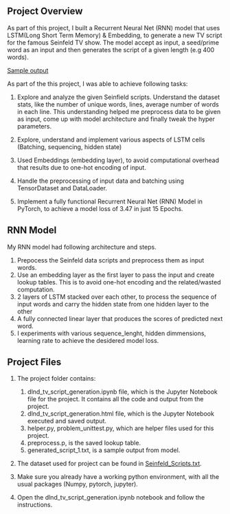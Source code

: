## Project Overview

As part of this project, I built a Recurrent Neural Net (RNN) model that uses LSTM(Long Short Term Memory) & Embedding, to generate a new TV script for the famous Seinfeld TV show. The model accept as input, a seed/prime word as an input and then generates the script of a given length (e.g 400 words). 


[Sample output](generated_script_1.txt)

As part of the this project, I was able to achieve following tasks:

1. Explore and analyze the given Seinfield scripts. Understand the dataset stats, like the number of unique words, lines, average number of words in each line. This understanding helped me preprocess data to be given as input, come up with model architecture and finally tweak the hyper parameters.

2. Explore, understand and implement various aspects of LSTM cells (Batching, sequencing, hidden state)

3. Used Embeddings (embedding layer), to avoid computational overhead that results due to one-hot encoding of input.  

4. Handle the preprocessing of input data and batching using TensorDataset and DataLoader.

5. Implement a fully functional Recurrent Neural Net (RNN) Model in PyTorch, to achieve a model loss of 3.47 in just 15 Epochs.


## RNN Model 
My RNN model had following architecture and steps. 
1. Prepocess the Seinfeld data scripts and preprocess them as input words. 
2. Use an embedding layer as the first layer to pass the input and create lookup tables. This is to avoid  one-hot encoding and the related/wasted computation. 
3. 2 layers of LSTM stacked over each other, to process the sequence of input words and carry the hidden state from one hidden layer to the other
4. A fully connected linear layer that produces the scores of predicted next word.
5. I experiments with various sequence_lenght, hidden dimmensions, learning rate to achieve the desidered model loss. 

## Project Files

1. The project folder contains:
    1. dlnd_tv_script_generation.ipynb file, which is the Jupyter Notebook file for the project. It contains all the code and output from the project.
    2. dlnd_tv_script_generation.html file, which is the Jupyter Notebook executed and saved output.
    3. helper.py, problem_unittest.py, which are helper files used for this project.
    4. preprocess.p, is the saved lookup table.
    5. generated_script_1.txt, is a sample output from model.  

2. The dataset used for project can be found in [Seinfeld_Scripts.txt](data/Seinfeld_Scripts.txt).

3. Make sure you already have a working python environment, with all the usual packages (Numpy, pytorch, jupyter).

6. Open the dlnd_tv_script_generation.ipynb notebook and follow the instructions.
	